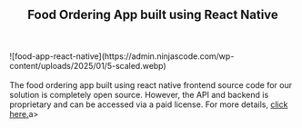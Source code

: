 <h2 style="text-align:center">Food Ordering App built using React Native</h2><br/><br/>![food-app-react-native](https://admin.ninjascode.com/wp-content/uploads/2025/01/5-scaled.webp) <br/> <br/>  The food ordering app built using react native frontend source code for our solution is completely open source. However, the API and backend is proprietary and can be accessed via a paid license. For more details, <a href="https://enatega.com/?utm_source=github&utm_medium=repo&utm_campaign=lambert-food-ordering-app-built-using-react-native" target="_blank">click here.</a>a> 
